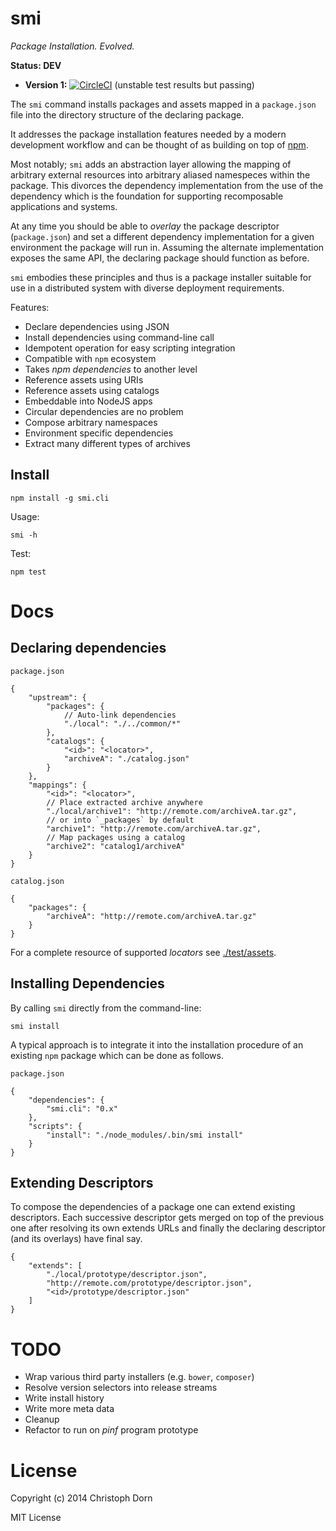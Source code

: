 smi
===

*Package Installation. Evolved.*

**Status: DEV**

  * **Version 1:** [![CircleCI](https://circleci.com/gh/sourcemint/smi/tree/v1.svg?style=svg)](https://circleci.com/gh/sourcemint/smi/tree/v1) (unstable test results but passing)

The `smi` command installs packages and assets mapped in a `package.json` file into the directory structure of the declaring package.

It addresses the package installation features needed by a modern development workflow and can be thought of as building on top of [npm](https://www.npmjs.org/).

Most notably; `smi` adds an abstraction layer allowing the mapping of arbitrary external resources into arbitrary aliased namespeces within the package. This divorces the dependency implementation from the use of the dependency which is the foundation for supporting recomposable applications and systems.

At any time you should be able to *overlay* the package descriptor (`package.json`) and set a different dependency implementation for a given environment the package will run in. Assuming the alternate implementation exposes the same API, the declaring package should function as before.

`smi` embodies these principles and thus is a package installer suitable for use in a distributed system with diverse deployment requirements.

Features:

  * Declare dependencies using JSON
  * Install dependencies using command-line call
  * Idempotent operation for easy scripting integration
  * Compatible with `npm` ecosystem
  * Takes *npm dependencies* to another level
  * Reference assets using URIs
  * Reference assets using catalogs
  * Embeddable into NodeJS apps
  * Circular dependencies are no problem
  * Compose arbitrary namespaces
  * Environment specific dependencies
  * Extract many different types of archives


Install
-------

	npm install -g smi.cli

Usage:

	smi -h

Test:

	npm test


Docs
====

Declaring dependencies
----------------------

`package.json`

	{
		"upstream": {
	        "packages": {
	        	// Auto-link dependencies
	            "./local": "./../common/*"
	        },
			"catalogs": {
				"<id>": "<locator>",
				"archiveA": "./catalog.json"
			}
		},
		"mappings": {
			"<id>": "<locator>",
			// Place extracted archive anywhere
			"./local/archive1": "http://remote.com/archiveA.tar.gz",
			// or into `_packages` by default
			"archive1": "http://remote.com/archiveA.tar.gz",
			// Map packages using a catalog
			"archive2": "catalog1/archiveA"
		}
	}

`catalog.json`

	{
		"packages": {
			"archiveA": "http://remote.com/archiveA.tar.gz"
		}
	}

For a complete resource of supported *locators* see [./test/assets](https://github.com/sourcemint/smi/tree/master/test/assets).


Installing Dependencies
-----------------------

By calling `smi` directly from the command-line:

	smi install

A typical approach is to integrate it into the installation procedure of an existing `npm` package which can be done as follows.

`package.json`

	{
		"dependencies": {
			"smi.cli": "0.x"
		},
		"scripts": {
			"install": "./node_modules/.bin/smi install"
		}
	}

Extending Descriptors
---------------------

To compose the dependencies of a package one can extend existing descriptors. Each successive descriptor
gets merged on top of the previous one after resolving its own extends URLs and finally the declaring
descriptor (and its overlays) have final say.

	{
		"extends": [
			"./local/prototype/descriptor.json",
			"http://remote.com/prototype/descriptor.json",
			"<id>/prototype/descriptor.json"
		]
	}


TODO
====

  * Wrap various third party installers (e.g. `bower`, `composer`)
  * Resolve version selectors into release streams
  * Write install history
  * Write more meta data
  * Cleanup
  * Refactor to run on *pinf* program prototype


License
=======

Copyright (c) 2014 Christoph Dorn

MIT License
